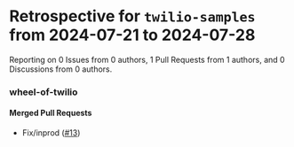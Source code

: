# Retrospective for `twilio-samples` from 2024-07-21 to 2024-07-28

Reporting on 0 Issues from 0 authors, 1 Pull Requests from 1 authors, and 0 Discussions from 0 authors.


### wheel-of-twilio

#### Merged Pull Requests

- Fix/inprod ([#13](https://github.com/twilio-samples/wheel-of-twilio/pull/13))